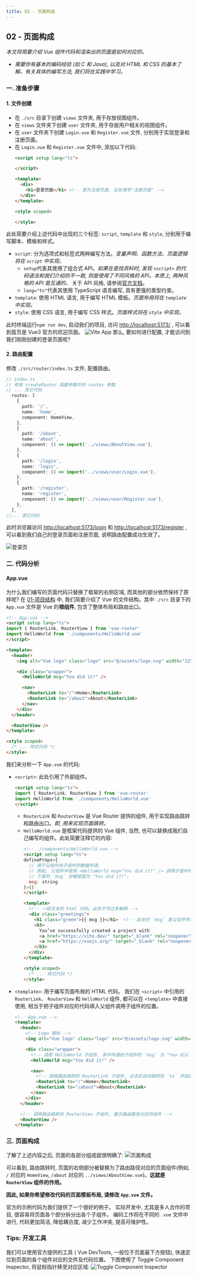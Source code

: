 ```yaml
---
title: 02 - 页面构成
---
```

## 02 - 页面构成
*本文将简要介绍 Vue 组件代码和渲染出的页面是如何对应的。*
- *需要你有基本的编码经验 (如 C 和 Java), 以及对 HTML 和 CSS 的基本了解。有关具体的编写方法, 我们将在实践中学习。*

### 一. 准备步骤
#### 1. 文件创建
- 在 `./src` 目录下创建 `views` 文件夹, 用于存放视图组件。
- 在 `views` 文件夹下创建 `user` 文件夹, 用于存放用户相关的视图组件。
- 在 `user` 文件夹下创建 `Login.vue` 和 `Register.vue` 文件, 分别用于实现登录和注册页面。
- 在 `Login.vue` 和 `Register.vue` 文件中, 添加以下代码:
  ```html
  <script setup lang="ts">

  </script>

  <template>
    <div>
      <h1>登录页面</h1> <!-- 若为注册页面, 此处填写"注册页面" -->
    </div>
  </template>

  <style scoped>

  </style>
  ```
此处简要介绍上述代码中出现的三个标签: `script`, `template` 和 `style`, 分别用于编写脚本、模板和样式。
- `script`: 分为选项式和标签式两种编写方法。*变量声明、函数方法、页面逻辑将在 `script` 中实现。*
  - `setup`代表其使用了组合式 API。*如果在查找资料时, 发现 `<script>` 的代码语法和我们介绍的不一致, 则是使用了不同风格的 API。本质上, 两种风格的 API 是互通的。*
关于 API 风格, 请参阅[官方文档](https://cn.vuejs.org/guide/introduction.html#api-styles)。
  - `lang="ts"`代表其使用 TypeScript 语言编写, 具有更强的类型约束。
- `template`: 使用 HTML 语言, 用于编写 HTML 模板。*页面布局将在 `template` 中实现。*
- `style`: 使用 CSS 语言, 用于编写 CSS 样式。*页面样式将在 `style` 中实现。*


此时终端运行`npm run dev`, 启动我们的项目, 访问 [http://localhost:5173/](http://localhost:5173/) , 可以看到首页是 Vue3 官方的欢迎页面。
![Vite App](./source/02-01.png)
那么, 要如何进行配置, 才能访问到我们刚刚创建的登录页面呢?

#### 2. 路由配置
修改 `./src/router/index.ts` 文件, 配置路由。

```ts
// index.ts
// 修改 createRouter 函数参数中的 routes 参数
// ... 其它代码
  routes: [
    {
      path: '/',
      name: 'home',
      component: HomeView,
    },
    {
      path: '/about',
      name: 'about',
      component: () => import('../views/AboutView.vue'),
    },
    {
      path: '/login',
      name: 'login',
      component: () => import('../views/user/Login.vue'),
    },
    {
      path: '/register',
      name: 'register',
      component: () => import('../views/user/Register.vue'),
    },
  ],
//... 其它代码
```

此时浏览器访问 [http://localhost:5173/login](http://localhost:5173/login) 和 [http://localhost:5173/register](http://localhost:5173/register) , 可以看到我们自己的登录页面和注册页面, 说明路由配置成功生效了。

![登录页](./source/02-02.png)

### 二. 代码分析
#### App.vue
为什么我们编写的页面代码只替换了框架的右侧区域, 而其他的部分依然保持了原样呢?
在 [01-项目结构]() 中, 我们简要介绍了 Vue 的文件结构。其中 `./src` 目录下的 `App.vue` 文件是 Vue 的**根组件**, 包含了整体布局和路由出口。

```html
<!-- App.vue -->
<script setup lang="ts">
import { RouterLink, RouterView } from 'vue-router'
import HelloWorld from './components/HelloWorld.vue'
</script>

<template>
  <header>
    <img alt="Vue logo" class="logo" src="@/assets/logo.svg" width="125" height="125" />

    <div class="wrapper">
      <HelloWorld msg="You did it!" />

      <nav>
        <RouterLink to="/">Home</RouterLink>
        <RouterLink to="/about">About</RouterLink>
      </nav>
    </div>
  </header>

  <RouterView />
</template>

<style scoped>
  /* ... 样式代码 */
</style>
```

我们来分析一下 `App.vue` 的代码:
- `<script>`: 此处引用了外部组件。
  ```html
  <script setup lang="ts">
  import { RouterLink, RouterView } from 'vue-router'
  import HelloWorld from './components/HelloWorld.vue'
  </script>
  ```
  - `RouterLink` 和 `RouterView` 是 Vue Router 提供的组件, 用于实现路由跳转和路由出口。*即, 用来实现页面跳转。*
  - `HelloWorld.vue` 是框架代码提供的 Vue 组件, 当然, 也可以替换成我们自己编写的组件。此处简要注释它的内容:
    ```html
    <!-- ./components/HelloWorld.vue -->
    <script setup lang="ts">
    defineProps<{ 
      // 用于父组件向子组件的数据传递。
      // 例如, 父组件中使用 <HelloWorld msg="You did it!" /> 调用子组件时, 
      // 下面的 `msg` 将被赋值为 "You did it!"。
      msg: string
    }>()
    </script>

    <template>
      <!-- 一段文本的 html 代码。此处不作过多解释 -->
      <div class="greetings">
        <h1 class="green">{{ msg }}</h1>  <!-- 此处的 `msg` 是父组件传递过来的 -->
        <h3>
          You’ve successfully created a project with
          <a href="https://vite.dev/" target="_blank" rel="noopener">Vite</a> +
          <a href="https://vuejs.org/" target="_blank" rel="noopener">Vue 3</a>. What's next?
        </h3>
      </div>
    </template>

    <style scoped>
      /* ... 样式代码 */
    </style>
    ```

- `<template>`: 用于编写页面布局的 HTML 代码。
  我们在 `<script>` 中引用的 `RouterLink`、 `RouterView` 和 `HelloWorld` 组件, 都可以在 `<template>` 中直接使用, 相当于把子组件对应的代码填入父组件调用子组件的位置。
  ```html
  <!-- App.vue -->
  <template>
    <header>
      <!-- Logo 图标 -->
      <img alt="Vue logo" class="logo" src="@/assets/logo.svg" width="125" height="125" />

      <div class="wrapper">
        <!-- 调用 HelloWorld 子组件, 其中传递给子组件的 `msg` 为 "You did it!" -->
        <HelloWorld msg="You did it!" />

        <nav>
          <!-- 调用路由跳转的 RouterLink 子组件, 点击后自动跳转到 `to` 所指定的路由地址 -->
          <RouterLink to="/">Home</RouterLink>
          <RouterLink to="/about">About</RouterLink>
        </nav>
      </div>
    </header>

    <!-- 调用路由跳转的 RouterView 子组件, 展示路由路径对应的组件 -->
    <RouterView />
  </template>
  ```

### 三. 页面构成
了解了上述内容之后, 页面的各部分组成就很明确了:
![页面构成](./source/02-03.png)

可以看到, 路由跳转时, 页面的右侧部分被替换为了路由路径对应的页面组件(例如, `/` 对应的 `HomeView`, `/about` 对应的 `../views/AboutView.vue`)。**这就是 `RouterView` 组件的作用。**

**因此, 如果你希望修改代码的页面模板布局, 请修改 `App.vue` 文件。**

官方的示例代码为我们提供了一个很好的例子。
实际开发中, 尤其是多人合作的项目, 很容易将页面各个部分拆分出各个子组件。 编码工作将在不同的 `.vue` 文件中进行, 代码更加简洁, 降低耦合度, 减少工作冲突, 提高可维护性。

### Tips: 开发工具
我们可以使用官方提供的工具 ( Vue DevTools, 一般位于页面最下方按钮), 快速定位到页面的各个组件对应的文件及代码位置。
下图使用了 Toggle Component Inspector, 将鼠标指针移至对应区域:
![Toggle Component Inspector](./source/02-04.png)